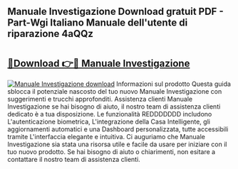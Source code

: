 ## Manuale Investigazione Download gratuit PDF - Part-Wgi Italiano Manuale dell'utente di riparazione 4aQQz

# <h2><a href="http://df97ye.blite.top/?on=Manuale+Investigazione">🔗Download 👉🔴 Manuale Investigazione</a></h2>

[![Manuale Investigazione download](https://i.imgur.com/lujVjoI.png)](http://df97ye.blite.top/?on=Manuale+Investigazione)
Informazioni sul prodotto Questa guida sblocca il potenziale nascosto del tuo nuovo Manuale Investigazione con suggerimenti e trucchi approfonditi. Assistenza clienti Manuale Investigazione se hai bisogno di aiuto, il nostro team di assistenza clienti dedicato è a tua disposizione. Le funzionalità REDDDDDDD includono L'autenticazione biometrica, L'integrazione della Casa Intelligente, gli aggiornamenti automatici e una Dashboard personalizzata, tutte accessibili tramite L'interfaccia elegante e intuitiva. Ci auguriamo che Manuale Investigazione sia stata una risorsa utile e facile da usare per iniziare con il tuo nuovo prodotto. Se hai bisogno di aiuto o chiarimenti, non esitare a contattare il nostro team di assistenza clienti.
